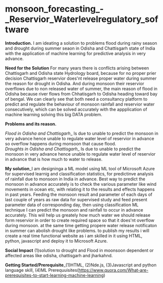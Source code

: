 # monsoon_forecasting_-_Reservior_Waterlevelregulatory_software
**Introduction.**
I am ideating a solution to problems flood during rainy season and drought during summer seaon in Odisha and Chattisgarh state of India with the application of machine learning for predictive analysis in very advance.

**Need for the Solution** For many years there is conflicts arising between Chattisgarh and Odisha state Hydrology board, because for no proper prier decision Chattisgarh reservior does'nt release proper water during summer the reason for drought in Odisha. And during monsoon their reservior overflows due to non released water of summer, the main reason of flood in Odisha because river flows from Chhatisgarh to Odisha heading toward bay of bengal. We can clearly see that both need a consultancy platform to predict and regulate the behaviour of monsoon rainfall and reservior water consecutively, which can be solved accurately with the appplication of machine learning solving this big DATA problem.

**Problems and its reason.**

*Flood in Odisha and Chattisgarh*_ Is due to unable to predict the monsoon in very advance hence unable to regulate water level of reservior in advance so overflow happens during monsoon that cause flood.  
*Droughts in Odisha and Chattisgarh*_ Is due to unable to predict the monsoon in very advance hence unable to regulate water level of reservior in advance that is how much to water to release.

**My solution**_I am designinga a ML model using ML tool of Microsoft Azure for supervised learnig and classification statistics, for predictinve analysis of rainfall due to monsoon in India in advance. Best way to predict the monsoon in advance accurately is to check the various parameter like wind movements in ocean etc, with relating it to the results and effects happens in past years. Feeding the monsoon result and parameter of each days of last couple of years as raw data for supervised study and feed present parameter data of corresponding day, then using classification ML technique I can predict the monsoon and rainfall to occur in advance accurately. This wiil help us greately how much water we should release form reservior in order to create required space so that it does'nt overflow during monsoon.
at the same time getting propere water release notificaton in summer can abolish drought like problems. to publish my results i will create a real time functional website as i am skilled in it using HTML, python, javascript and deploy it to Microsoft Azure.

**Social Impact** (1)solution to drought and Flood in moonsoon dependent or affected areas like odisha, chattisgarh and jharkahnd.

**Getting Started/Prerequisite**_(1)HTML, (2)Nde.js, (3)Javascript and python language skill, (4)ML Prerequuisites(https://www.quora.com/What-are-prerequisites-to-start-learning-machine-learning)
